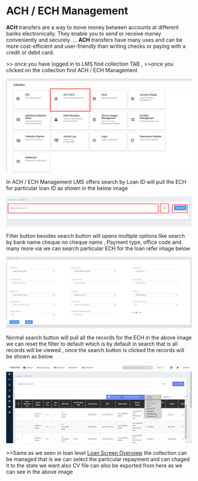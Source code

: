 # ACH / ECH Management

**ACH** transfers are a way to move money between accounts at different banks electronically. They enable you to send or receive money conveniently and securely. ... **ACH** transfers have many uses and can be more cost-efficient and user-friendly than writing checks or paying with a credit or debit card.

\>> once you have logged in to LMS find collection TAB , >>once you clicked on the collection find ACH / ECH Management&#x20;

![](../../.gitbook/assets/Screenshot255.png)

In ACH / ECH Management LMS offers search by Loan ID will pull the ECH for particular loan ID as shown in the below image

![](../../.gitbook/assets/Screenshot256.png)

Filter button besides search button will opens multiple options like search by bank name cheque no cheque name , Payment type, office code and many more via we can search particular ECH for the loan refer image below

![](../../.gitbook/assets/Screenshot254.png)

Normal search button will pull all the records for the ECH in the above image we can reset the filter to default which is by default in search that is all records will be viewed , once the search button is clicked the records will be shown as below

![](<../../.gitbook/assets/Screenshot from 2020-07-28 12-55-32.png>)

\>>Same as we seen in loan level [Loan Screen Overview](../loan-transactions/loan-screen-overview.md#4-detail-tab) the collection can be managed  that is we can select the particular repayment and can chaged it to the state we want also CV file can also be exported from here as we can see in the above image














